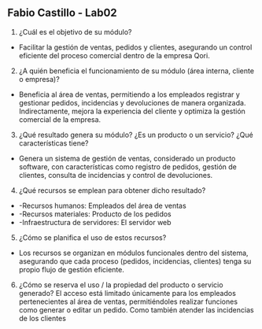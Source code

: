 ## Fabio Castillo - Lab02 ##

1. ¿Cuál es el objetivo de su módulo?
- Facilitar la gestión de ventas, pedidos y clientes, asegurando un control eficiente del proceso comercial dentro de la empresa Qori.

2. ¿A quién beneficia el funcionamiento de su módulo (área interna, cliente o empresa)?
- Beneficia al área de ventas, permitiendo a los empleados registrar y gestionar pedidos, incidencias y devoluciones de manera organizada. Indirectamente, mejora la experiencia del cliente y optimiza la gestión comercial de la empresa.

3. ¿Qué resultado genera su módulo? ¿Es un producto o un servicio? ¿Qué características tiene?
- Genera un sistema de gestión de ventas, considerado un producto software, con características como registro de pedidos, gestión de clientes, consulta de incidencias y control de devoluciones.

4. ¿Qué recursos se emplean para obtener dicho resultado?
- -Recursos humanos: Empleados del área de ventas
- -Recursos materiales: Producto de los pedidos
- -Infraestructura de servidores: El servidor web

5. ¿Cómo se planifica el uso de estos recursos?
- Los recursos se organizan en módulos funcionales dentro del sistema, asegurando que cada proceso (pedidos, incidencias, clientes) tenga su propio flujo de gestión eficiente.

6. ¿Cómo se reserva el uso / la propiedad del producto o servicio generado?
 El acceso está limitado únicamente para los empleados pertenecientes al área de ventas, permitiéndoles realizar funciones como generar o editar un pedido. Como también atender las incidencias de los clientes